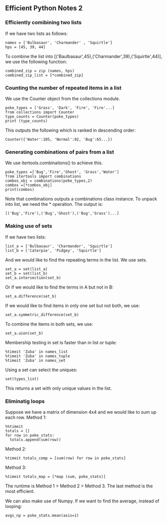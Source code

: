 ## Efficient Python Notes 2
### Efficiently comibining two lists
If we have two lists as follows:
```
names = ['Bulbasaur', 'Charmander' , 'Squirtle']
hps = [45, 39, 44]
```
To combine the list into [('Baulbasaur',45),('Charmander',39),('Squirtle',44)], we use the following function:
```
combined_zip = zip (names, hps)
combined_zip_list = [*combined_zip]
```
### Counting the number of repeated items in a list
We use the Counter object from the collections module.
```
poke_types = ['Grass', 'Dark', 'Fire', 'Fire'...]
from collections import Counter
type_counts = Counter(poke_types)
print (type_counts)
```
This outputs the following which is ranked in descending order:
```
Counter({'Water':105, 'Normal':92, 'Bug':65...})
```
### Generating combinations of pairs from a list
We use itertools.combinaitons() to achieve this.
```
poke_types =['Bug','Fire','Ghost', 'Grass','Water']
from itertools import combinations
combos_obj = combinations(poke_types,2)
combos =[*combos_obj]
print(combos)
```
Note that combinations outputs a combinations class instance. To unpack into list, we need the * operation.
The output is:
```
[('Bug','Fire'),('Bug','Ghost'),('Bug','Grass')...]
```
### Making use of sets
If we have two lists:
```
list_a = ['Bulbasaur', 'Charmander', 'Squirtle']
list_b = ['Caterpie', 'Pidgey', 'Squirtle']
```
And we would like to find the repeating terms in the list. We use sets.
```
set_a = set(list_a)
set_b = set(list_b)
set_a.intersection(set_b)
```
Or if we would like to find the terms in A but not in B:
```
set_a.difference(set_b)
```
If we would like to find items in only one set but not both, we use:
```
set_a.symmetric_difference(set_b)
```
To combine the items in both sets, we use:
```
set_a.uion(set_b)
```
Membership testing in set is faster than in list or tuple:
```
%timeit 'Zuba' in names_list
%timeit 'Zuba' in names_tuple
%timeit 'Zuba' in names_set
```
Using a set can select the uniques:
```
set(types_list)
```
This returns a set with only unique values in the list.

### Eliminatig loops
Suppose we have a matrix of dimension 4x4 and we would like to sum up each row.
Method 1:
```
%%timeit
totals = []
for row in poke_stats:
  totals.append(sum(row))
```
Method 2:
```
%timeit totals_comp = [sum(row) for row in poke_stats]
```
Method 3: 
```
%timeit totals_map = [*map (sum, poke_stats)]
```
The runtime is Method 1 > Method 2 > Method 3. The last method is the most efficient.

We can also make use of Numpy. If we want to find the average, instead of looping:
```
avgs_np = poke_stats.mean(axis=1)
```
